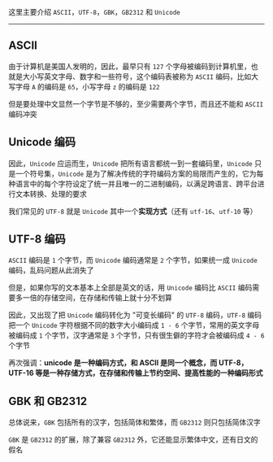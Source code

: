 这里主要介绍 ```ASCII```，```UTF-8```，```GBK```，```GB2312``` 和 ```Unicode```

----

## ASCII

由于计算机是美国人发明的，因此，最早只有 ```127``` 个字母被编码到计算机里，也就是大小写英文字母、数字和一些符号，这个编码表被称为 ```ASCII``` 编码，比如大写字母 ```A``` 的编码是 ```65```，小写字母 ```z``` 的编码是 ```122```

但是要处理中文显然一个字节是不够的，至少需要两个字节，而且还不能和 ```ASCII``` 编码冲突

## Unicode 编码

因此，```Unicode``` 应运而生，```Unicode``` 把所有语言都统一到一套编码里，```Unicode``` 只是一个符号集，```Unicode``` 是为了解决传统的字符编码方案的局限而产生的，它为每种语言中的每个字符设定了统一并且唯一的二进制编码，以满足跨语言、跨平台进行文本转换、处理的要求

我们常见的 ```UTF-8``` 就是 ```Unicode``` 其中一个**实现方式**（还有 ```utf-16```、```utf-10``` 等）


## UTF-8 编码

```ASCII``` 编码是 ```1``` 个字节，而 ```Unicode``` 编码通常是 ```2``` 个字节，如果统一成 ```Unicode``` 编码，乱码问题从此消失了

但是，如果你写的文本基本上全部是英文的话，用 ```Unicode``` 编码比 ```ASCII``` 编码需要多一倍的存储空间，在存储和传输上就十分不划算

因此，又出现了把 ```Unicode``` 编码转化为 "可变长编码" 的 ```UTF-8``` 编码，```UTF-8``` 编码把一个 ```Unicode``` 字符根据不同的数字大小编码成 ```1 - 6``` 个字节，常用的英文字母被编码成 ```1``` 个字节，汉字通常是 ```3``` 个字节，只有很生僻的字符才会被编码成 ```4 - 6``` 个字节

再次强调：**unicode 是一种编码方式，和 ASCII 是同一个概念，而 UTF-8，UTF-16 等是一种存储方式，在存储和传输上节约空间、提高性能的一种编码形式**


## GBK 和 GB2312

总体说来，```GBK``` 包括所有的汉字，包括简体和繁体，而 ```GB2312``` 则只包括简体汉字

```GBK``` 是 ```GB2312``` 的扩展，除了兼容 ```GB2312``` 外，它还能显示繁体中文，还有日文的假名